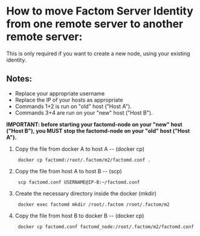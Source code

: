 How to move Factom Server Identity from one remote server to another remote server:
==================================================================================
This is only required if you want to create a new node, using your existing identity.

Notes:
------
- Replace your appropriate username
- Replace the IP of your hosts as appropriate
- Commands 1+2 is run on "old" host ("Host A").
- Commands 3+4 are run on your "new" host ("Host B").

<strong>IMPORTANT: before starting your factomd-node on your "new" host ("Host B"), you MUST stop the factomd-node on your "old" host ("Host A").</strong>


1. Copy the file from docker A to host A -- (docker cp)

        docker cp factomd:/root/.factom/m2/factomd.conf .

2. Copy the file from host A to host B -- (scp)

        scp factomd.conf USERNAME@IP-B:~/factomd.conf

3. Create the necessary directory inside the docker (mkdir)
        
        docker exec factomd mkdir /root/.factom /root/.factom/m2

4. Copy the file from host B to docker B -- (docker cp)

        docker cp factomd.conf factomd_node:/root/.factom/m2/factomd.conf
